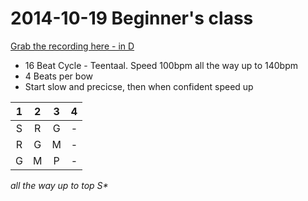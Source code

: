 # 2014-10-19 Beginner's class

[Grab the recording here - in D](https://www.dropbox.com/s/qtt4e4hewg0xpud/2014-10-19-basic-alankaar_srg-_teentaal.MP3?dl=0)

- 16 Beat Cycle - Teentaal.  Speed 100bpm all the way up to 140bpm
- 4 Beats per bow
- Start slow and precicse, then when confident speed up

1 | 2 | 3 | 4
:-: | :-: | :-: | :-:
S | R | G | -
R | G | M | -
G | M | P | -

*all the way up to top S\**
